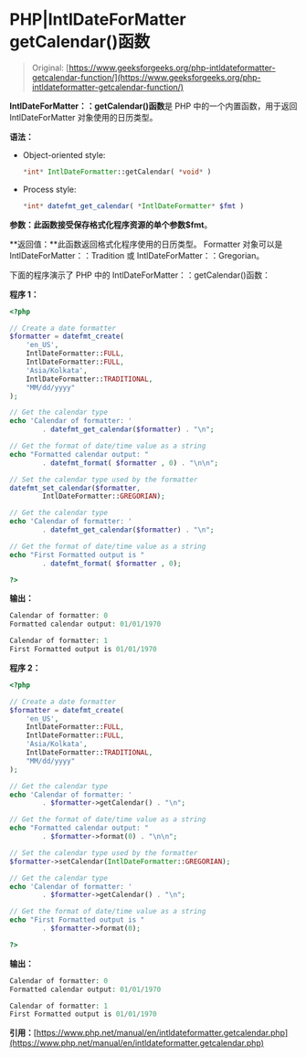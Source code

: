 # PHP|IntlDateForMatter getCalendar()函数

> Original: [https://www.geeksforgeeks.org/php-intldateformatter-getcalendar-function/](https://www.geeksforgeeks.org/php-intldateformatter-getcalendar-function/)

**IntlDateForMatter：：getCalendar()函数**是 PHP 中的一个内置函数，用于返回 IntlDateForMatter 对象使用的日历类型。

**语法：**

*   Object-oriented style:

    ```php
    *int* IntlDateFormatter::getCalendar( *void* )
    ```

*   Process style:

    ```php
    *int* datefmt_get_calendar( *IntlDateFormatter* $fmt )
    ```

**参数：**此函数接受保存格式化程序资源的单个参数**$fmt**。

**返回值：**此函数返回格式化程序使用的日历类型。 Formatter 对象可以是 IntlDateForMatter：：Tradition 或 IntlDateForMatter：：Gregorian。

下面的程序演示了 PHP 中的 IntlDateForMatter：：getCalendar()函数：

**程序 1：**

```php
<?php

// Create a date formatter
$formatter = datefmt_create(
    'en_US',
    IntlDateFormatter::FULL,
    IntlDateFormatter::FULL,
    'Asia/Kolkata',
    IntlDateFormatter::TRADITIONAL,
    "MM/dd/yyyy"
);

// Get the calendar type
echo 'Calendar of formatter: ' 
        . datefmt_get_calendar($formatter) . "\n";

// Get the format of date/time value as a string
echo "Formatted calendar output: "
        . datefmt_format( $formatter , 0) . "\n\n";

// Set the calendar type used by the formatter
datefmt_set_calendar($formatter,
        IntlDateFormatter::GREGORIAN);

// Get the calendar type
echo 'Calendar of formatter: ' 
        . datefmt_get_calendar($formatter) . "\n";

// Get the format of date/time value as a string
echo "First Formatted output is "
        . datefmt_format( $formatter , 0);

?>
```

**输出：**

```php
Calendar of formatter: 0
Formatted calendar output: 01/01/1970

Calendar of formatter: 1
First Formatted output is 01/01/1970

```

**程序 2：**

```php
<?php

// Create a date formatter
$formatter = datefmt_create(
    'en_US',
    IntlDateFormatter::FULL,
    IntlDateFormatter::FULL,
    'Asia/Kolkata',
    IntlDateFormatter::TRADITIONAL,
    "MM/dd/yyyy"
);

// Get the calendar type
echo 'Calendar of formatter: ' 
        . $formatter->getCalendar() . "\n";

// Get the format of date/time value as a string
echo "Formatted calendar output: "
        . $formatter->format(0) . "\n\n";

// Set the calendar type used by the formatter
$formatter->setCalendar(IntlDateFormatter::GREGORIAN);

// Get the calendar type
echo 'Calendar of formatter: ' 
        . $formatter->getCalendar() . "\n";

// Get the format of date/time value as a string
echo "First Formatted output is "
        . $formatter->format(0);

?>
```

**输出：**

```php
Calendar of formatter: 0
Formatted calendar output: 01/01/1970

Calendar of formatter: 1
First Formatted output is 01/01/1970

```

**引用：**[https://www.php.net/manual/en/intldateformatter.getcalendar.php](https://www.php.net/manual/en/intldateformatter.getcalendar.php)